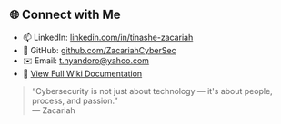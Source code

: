 ## 🌐 Connect with Me

- 📫 LinkedIn: [linkedin.com/in/tinashe-zacariah](https://www.linkedin.com/in/tinashe-zacariah-nyandoro-787b9723a)
- 📁 GitHub: [github.com/ZacariahCyberSec](https://github.com/ZacariahCyberSec)
- ✉️ Email: t.nyandoro@yahoo.com
- 📘 [View Full Wiki Documentation](https://github.com/ZacariahCyberSec/Cybersecurity-Portfolio/wiki)

> “Cybersecurity is not just about technology — it's about people, process, and passion.”  
> — Zacariah
